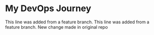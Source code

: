 # My DevOps Journey
This line was added from a feature branch.
This line was added from a feature branch.
New change made in original repo
